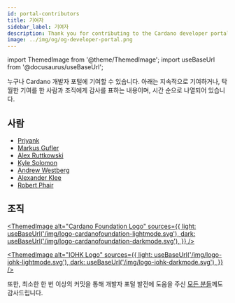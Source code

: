 ```yaml
---
id: portal-contributors
title: 기여자
sidebar_label: 기여자
description: Thank you for contributing to the Cardano developer portal.
image: ../img/og/og-developer-portal.png
---
```


import ThemedImage from '@theme/ThemedImage';
import useBaseUrl from '@docusaurus/useBaseUrl';

누구나 Cardano 개발자 포털에 기여할 수 있습니다. 아래는 지속적으로 기여하거나, 탁월한 기여를 한 사람과 조직에게 감사를 표하는 내용이며, 시간 순으로 나열되어 있습니다.

## 사람

- [Priyank](https://github.com/rdlrt)
- [Markus Gufler](https://github.com/gufmar)
- [Alex Ruttkowski](https://github.com/ruttkowa)
- [Kyle Solomon](https://github.com/adosiawolf)
- [Andrew Westberg](https://github.com/AndrewWestberg)
- [Alexander Klee](https://github.com/tweakch)
- [Robert Phair](https://github.com/rphair)

## 조직

[<ThemedImage
alt="Cardano Foundation Logo"
sources={{
    light: useBaseUrl('/img/logo-cardanofoundation-lightmode.svg'),
    dark: useBaseUrl('/img/logo-cardanofoundation-darkmode.svg'),
  }}
/>](https://github.com/cardano-foundation)

[<ThemedImage
alt="IOHK Logo"
sources={{
    light: useBaseUrl('/img/logo-iohk-lightmode.svg'),
    dark: useBaseUrl('/img/logo-iohk-darkmode.svg'),
  }}
/>](https://github.com/input-output-hk)

또한, 최소한 한 번 이상의 커밋을 통해 개발자 포털 발전에 도움을 주신 [모든 분들](https://github.com/cardano-foundation/developer-portal/graphs/contributors)께도 감사드립니다.

